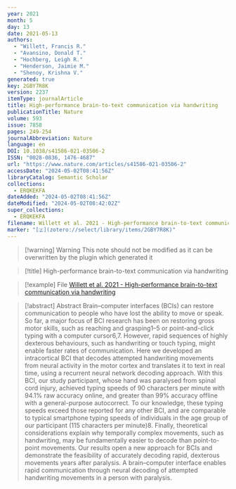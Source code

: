 ```yaml
---
year: 2021
month: 5
day: 13
date: 2021-05-13
authors:
  - "Willett, Francis R."
  - "Avansino, Donald T."
  - "Hochberg, Leigh R."
  - "Henderson, Jaimie M."
  - "Shenoy, Krishna V."
generated: true
key: 2GBY7R8K
version: 2237
itemType: journalArticle
title: High-performance brain-to-text communication via handwriting
publicationTitle: Nature
volume: 593
issue: 7858
pages: 249-254
journalAbbreviation: Nature
language: en
DOI: 10.1038/s41586-021-03506-2
ISSN: "0028-0836, 1476-4687"
url: "https://www.nature.com/articles/s41586-021-03506-2"
accessDate: "2024-05-02T08:41:56Z"
libraryCatalog: Semantic Scholar
collections:
  - ERQKEKFA
dateAdded: "2024-05-02T08:41:56Z"
dateModified: "2024-05-02T08:42:02Z"
super_collections:
  - ERQKEKFA
filename: Willett et al. 2021 - High-performance brain-to-text communication via handwriting
marker: "[🇿](zotero://select/library/items/2GBY7R8K)"
---
```


>[!warning] Warning
> This note should not be modified as it can be overwritten by the plugin which generated it

> [!title] High-performance brain-to-text communication via handwriting

> [!example] File
> [Willett et al. 2021 - High-performance brain-to-text communication via handwriting](Willett%20et%20al.%202021%20-%20High-performance%20brain-to-text%20communication%20via%20handwriting.pdf)

> [!abstract] Abstract
> Brain–computer interfaces (BCIs) can restore communication to people who have lost the ability to move or speak. So far, a major focus of BCI research has been on restoring gross motor skills, such as reaching and grasping1–5 or point-and-click typing with a computer cursor6,7. However, rapid sequences of highly dexterous behaviours, such as handwriting or touch typing, might enable faster rates of communication. Here we developed an intracortical BCI that decodes attempted handwriting movements from neural activity in the motor cortex and translates it to text in real time, using a recurrent neural network decoding approach. With this BCI, our study participant, whose hand was paralysed from spinal cord injury, achieved typing speeds of 90 characters per minute with 94.1% raw accuracy online, and greater than 99% accuracy offline with a general-purpose autocorrect. To our knowledge, these typing speeds exceed those reported for any other BCI, and are comparable to typical smartphone typing speeds of individuals in the age group of our participant (115 characters per minute)8. Finally, theoretical considerations explain why temporally complex movements, such as handwriting, may be fundamentally easier to decode than point-to-point movements. Our results open a new approach for BCIs and demonstrate the feasibility of accurately decoding rapid, dexterous movements years after paralysis. A brain–computer interface enables rapid communication through neural decoding of attempted handwriting movements in a person with paralysis.

